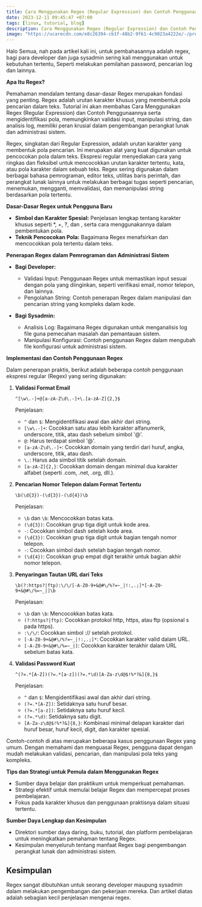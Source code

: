 ```yaml
---
title: Cara Menggunakan Regex (Regular Expression) dan Contoh Penggunaannya
date: 2023-12-11 09:45:47 +07:00
tags: [linux, tutorial, blog]
description: Cara Menggunakan Regex (Regular Expression) dan Contoh Penggunaannya
image: "https://ucarecdn.com/e8c26394-cb1f-48b2-9f61-4c9023a4222e/-/preview/500x500/-/quality/smart/-/format/auto/"
---
```

Halo Semua, nah pada artikel kali ini, untuk pembahasannya adalah regex, bagi para developer dan juga sysadmin sering kali menggunakan untuk kebutuhan tertentu, Seperti melakukan pemilahan password, pencarian log dan lainnya. 

**Apa Itu Regex?**

Pemahaman mendalam tentang dasar-dasar Regex merupakan fondasi yang penting. Regex adalah urutan karakter khusus yang membentuk pola pencarian dalam teks. Tutorial ini akan membahas Cara Menggunakan Regex (Regular Expression) dan Contoh Penggunaannya serta mengidentifikasi pola, memungkinkan validasi input, manipulasi string, dan analisis log, memiliki peran krusial dalam pengembangan perangkat lunak dan administrasi sistem.

Regex, singkatan dari Regular Expression, adalah urutan karakter yang membentuk pola pencarian. Ini merupakan alat yang kuat digunakan untuk pencocokan pola dalam teks. Ekspresi regular menyediakan cara yang ringkas dan fleksibel untuk mencocokkan urutan karakter tertentu, kata, atau pola karakter dalam sebuah teks. Regex sering digunakan dalam berbagai bahasa pemrograman, editor teks, utilitas baris perintah, dan perangkat lunak lainnya untuk melakukan berbagai tugas seperti pencarian, menemukan, mengganti, memvalidasi, dan memanipulasi string berdasarkan pola tertentu.

**Dasar-Dasar Regex untuk Pengguna Baru**

- **Simbol dan Karakter Spesial:** Penjelasan lengkap tentang karakter khusus seperti *, +, ?, dan \, serta cara menggunakannya dalam pembentukan pola.
- **Teknik Pencocokan Pola:** Bagaimana Regex menafsirkan dan mencocokkan pola tertentu dalam teks.

**Penerapan Regex dalam Pemrograman dan Administrasi Sistem**

- **Bagi Developer:**
  - Validasi Input: Penggunaan Regex untuk memastikan input sesuai dengan pola yang diinginkan, seperti verifikasi email, nomor telepon, dan lainnya.
  - Pengolahan String: Contoh penerapan Regex dalam manipulasi dan pencarian string yang kompleks dalam kode.

- **Bagi Sysadmin:**
  - Analisis Log: Bagaimana Regex digunakan untuk menganalisis log file guna pemecahan masalah dan pemantauan sistem.
  - Manipulasi Konfigurasi: Contoh penggunaan Regex dalam mengubah file konfigurasi untuk administrasi sistem.

**Implementasi dan Contoh Penggunaan Regex**

Dalam penerapan praktis, berikut adalah beberapa contoh penggunaan ekspresi regular (Regex) yang sering digunakan:

1. **Validasi Format Email**
   ```regex
   ^[\w\.-]+@[a-zA-Z\d\.-]+\.[a-zA-Z]{2,}$
   ```
   Penjelasan:
   - `^` dan `$`: Mengidentifikasi awal dan akhir dari string.
   - `[\w\.-]+`: Cocokkan satu atau lebih karakter alfanumerik, underscore, titik, atau dash sebelum simbol '@'.
   - `@`: Harus terdapat simbol '@'.
   - `[a-zA-Z\d\.-]+`: Cocokkan domain yang terdiri dari huruf, angka, underscore, titik, atau dash.
   - `\.`: Harus ada simbol titik setelah domain.
   - `[a-zA-Z]{2,}`: Cocokkan domain dengan minimal dua karakter alfabet (seperti .com, .net, .org, dll.).

2. **Pencarian Nomor Telepon dalam Format Tertentu**
   ```regex
   \b(\d{3})-(\d{3})-(\d{4})\b
   ```
   Penjelasan: 
   - `\b` dan `\b`: Mencocokkan batas kata.
   - `(\d{3})`: Cocokkan grup tiga digit untuk kode area.
   - `-`: Cocokkan simbol dash setelah kode area.
   - `(\d{3})`: Cocokkan grup tiga digit untuk bagian tengah nomor telepon.
   - `-`: Cocokkan simbol dash setelah bagian tengah nomor.
   - `(\d{4})`: Cocokkan grup empat digit terakhir untuk bagian akhir nomor telepon.

3. **Penyaringan Tautan URL dari Teks**
   ```regex
   \b(?:https?|ftp):\/\/[-A-Z0-9+&@#\/%?=~_|!:,.;]*[-A-Z0-9+&@#\/%=~_|]\b
   ```
   Penjelasan: 
   - `\b` dan `\b`: Mencocokkan batas kata.
   - `(?:https?|ftp)`: Cocokkan protokol http, https, atau ftp (opsional s pada https).
   - `:\/\/`: Cocokkan simbol :// setelah protokol.
   - `[-A-Z0-9+&@#\/%?=~_|!:,.;]*`: Cocokkan karakter valid dalam URL.
   - `[-A-Z0-9+&@#\/%=~_|]`: Cocokkan karakter terakhir dalam URL sebelum batas kata.

4. **Validasi Password Kuat**
   ```regex
   ^(?=.*[A-Z])(?=.*[a-z])(?=.*\d)[A-Za-z\d@$!%*?&]{8,}$
   ```
   Penjelasan: 
   - `^` dan `$`: Mengidentifikasi awal dan akhir dari string.
   - `(?=.*[A-Z])`: Setidaknya satu huruf besar.
   - `(?=.*[a-z])`: Setidaknya satu huruf kecil.
   - `(?=.*\d)`: Setidaknya satu digit.
   - `[A-Za-z\d@$!%*?&]{8,}`: Kombinasi minimal delapan karakter dari huruf besar, huruf kecil, digit, dan karakter spesial.

Contoh-contoh di atas merupakan beberapa kasus penggunaan Regex yang umum. Dengan memahami dan menguasai Regex, pengguna dapat dengan mudah melakukan validasi, pencarian, dan manipulasi pola teks yang kompleks.

**Tips dan Strategi untuk Pemula dalam Menggunakan Regex**

- Sumber daya belajar dan praktikum untuk memperkuat pemahaman.
- Strategi efektif untuk memulai belajar Regex dan mempercepat proses pembelajaran.
- Fokus pada karakter khusus dan penggunaan praktisnya dalam situasi tertentu.

**Sumber Daya Lengkap dan Kesimpulan**

- Direktori sumber daya daring, buku, tutorial, dan platform pembelajaran untuk meningkatkan pemahaman tentang Regex.
- Kesimpulan menyeluruh tentang manfaat Regex bagi pengembangan perangkat lunak dan administrasi sistem.

## Kesimpulan
Regex sangat dibutuhkan untuk seorang developer maupung  sysadmin dalam melakukan pengembangan dan pekerjaan mereka. Dan artikel diatas adalah sebagian kecil penjelasan mengenai regex. 
